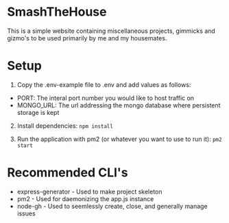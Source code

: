 # SmashTheHouse

This is a simple website containing miscellaneous projects, gimmicks and gizmo's to be used primarily by me and my housemates.

# Setup

1. Copy the .env-example file to .env and add values as follows:
  * PORT: The interal port number you would like to host traffic on
  * MONGO_URL: The url addressing the mongo database where persistent storage is kept

2. Install dependencies: `npm install`

3. Run the application with pm2 (or whatever you want to use to run it): `pm2 start`

# Recommended CLI's

* express-generator - Used to make project skeleton
* pm2 - Used for daemonizing the app.js instance
* node-gh - Used to seemlessly create, close, and generally manage issues
